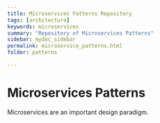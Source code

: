 ```yaml
---
title: Microservices Patterns Repository
tags: [architecture]
keywords: microservices
summary: "Repository of Microservices Patterns"
sidebar: mydoc_sidebar
permalink: microservice_patterns.html
folder: patterns

---
```


# Microservices Patterns

Microservices are an important design paradigm.